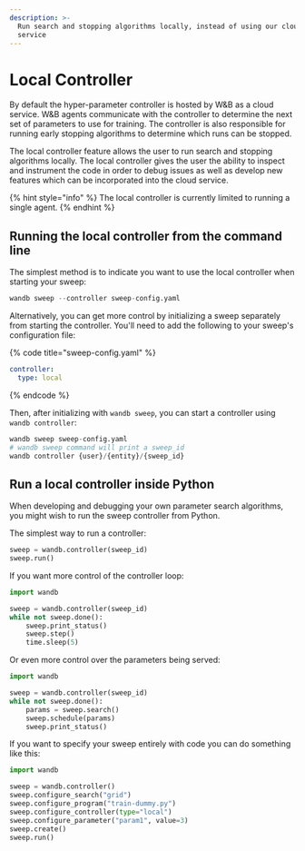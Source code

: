```yaml
---
description: >-
  Run search and stopping algorithms locally, instead of using our cloud-hosted
  service
---
```


# Local Controller

By default the hyper-parameter controller is hosted by W&B as a cloud service. W&B agents communicate with the controller to determine the next set of parameters to use for training. The controller is also responsible for running early stopping algorithms to determine which runs can be stopped.

The local controller feature allows the user to run search and stopping algorithms locally. The local controller gives the user the ability to inspect and instrument the code in order to debug issues as well as develop new features which can be incorporated into the cloud service.

{% hint style="info" %}
The local controller is currently limited to running a single agent.
{% endhint %}

## Running the local controller from the command line

The simplest method is to indicate you want to use the local controller when starting your sweep:

```python
wandb sweep --controller sweep-config.yaml
```

Alternatively, you can get more control by initializing a sweep separately from starting the controller.  You'll need to add the following to your sweep's configuration file:

{% code title="sweep-config.yaml" %}
```yaml
controller:
  type: local
```
{% endcode %}

Then, after initializing with `wandb sweep`, you can start a controller using `wandb controller`:

```python
wandb sweep sweep-config.yaml
# wandb sweep command will print a sweep_id
wandb controller {user}/{entity}/{sweep_id}
```

## Run a local controller inside Python

When developing and debugging your own parameter search algorithms, you might wish to run the sweep controller from Python.

The simplest way to run a controller:

```python
sweep = wandb.controller(sweep_id)
sweep.run()
```

If you want more control of the controller loop:

```python
import wandb

sweep = wandb.controller(sweep_id)
while not sweep.done():
    sweep.print_status()
    sweep.step()
    time.sleep(5)
```

Or even more control over the parameters being served:

```python
import wandb

sweep = wandb.controller(sweep_id)
while not sweep.done():
    params = sweep.search()
    sweep.schedule(params)
    sweep.print_status()
```

If you want to specify your sweep entirely with code you can do something like this:

```python
import wandb

sweep = wandb.controller()
sweep.configure_search("grid")
sweep.configure_program("train-dummy.py")
sweep.configure_controller(type="local")
sweep.configure_parameter("param1", value=3)
sweep.create()
sweep.run()
```

